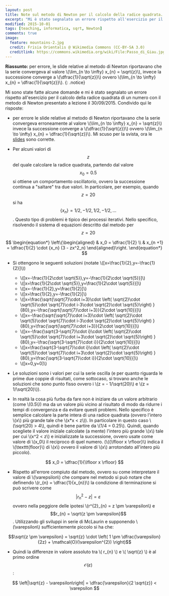```yaml
---
layout: post
title: Note sul metodo di Newton per il calcolo della radice quadrata.
excerpt: "Mi è stato segnalato un errore rispetto all'esercizio per il calcolo della radice quadrata di un numero con il metodo di Newton presentato a lezione il 30/09/2015. Condivido qui le risposte"
modified: 2015-10-01
tags: [teaching, informatica, sqrt, Newton]
comments: true
image:
  feature: mountains-2.jpg
  credit: Frisia Orientalis @ Wikimedia Commons (CC-BY-SA 3.0)
  creditlink: https://commons.wikimedia.org/wiki/File:Passo_di_Giau.jpg
---
```


**Riassunto:** per errore, le slide relative al metodo di Newton riportavano
che la serie convergeva al valore \\(\lim_{n \to \infty} x_{n} = \sqrt{z}\\),
invece la successione converge a \\(\dfrac{1}{\sqrt{z}}\\) ovvero
\\(\lim_{n \to \infty} x_{n} = \dfrac{1}{\sqrt{z}}\\).
{: .notice}

Mi sono state fatte alcune domande e mi è stato segnalato un errore rispetto
all'esercizio per il calcolo della radice quadrata di un numero con il metodo di
Newton presentato a lezione il 30/09/2015. Condivido qui le risposte:

*  per errore le slide relative al metodo di Newton riportavano che la serie convergeva
erroneamente al valore \\(\lim_{n \to \infty} x_{n} = \sqrt{z}\\) invece la successione
converge a \\(\dfrac{1}{\sqrt{z}}\\) ovvero \\(\lim_{n \to \infty} x_{n} = \dfrac{1}{\sqrt{z}}\\).
Mi scuso per la svista, ora le <a id="Slide da scaricare in formato PDF" href="{{ site.url }}/teaching/slides/InfMat_02.pdf">slides</a> sono corrette.

* Per alcuni valori di $$z$$ del quale calcolare la radice quadrata, partendo dal valore $$x_0 =  0.5$$
si ottiene un comportamento oscillatorio, ovvero la successione continua a "saltare" tra due valori.
In particolare, per esempio, quando $$z = 20$$ si ha $$\{x_n\} = 1/2, -1/2, 1/2, -1/2, \dots$$.
Questo tipo di problemi è tipico dei processi iterativi. 
Nello specifico, risolvendo il sistema di equazioni descritto dal metodo per $$z = 20$$

$$
\begin{equation*}
  \left\{\begin{aligned}
  & x_0 =  \dfrac{1}{2} \\
  & x_{n +1} =  \dfrac{1}{2}  \cdot {x_n} (3  - zx^2_n)
  \end{aligned}\right.
\end{equation*}
$$

* Si ottengono le seguenti soluzioni (notate \\([x=\frac{1}{2},y=-\frac{1}{2}]\\))
  * \\([x=-\frac{1}{2\cdot \sqrt{5}},y=-\frac{1}{2\cdot \sqrt{5}}]\\)
  * \\([x=\frac{1}{2\cdot \sqrt{5}},y=\frac{1}{2\cdot \sqrt{5}}]\\)
  * \\([x=-\frac{1}{2},y=\frac{1}{2}]\\)
  * \\([x=\frac{1}{2},y=-\frac{1}{2}]\\)
  * \\([x=\frac{\sqrt{\sqrt{7}\cdot i+3}\cdot \left( \sqrt{2}\cdot \sqrt{5}\cdot \sqrt{7}\cdot i-3\cdot \sqrt{2}\cdot \sqrt{5}\right) }{80},y=-\frac{\sqrt{\sqrt{7}\cdot i+3}}{2\cdot \sqrt{10}}]\\)
  * \\([x=-\frac{\sqrt{\sqrt{7}\cdot i+3}\cdot \left( \sqrt{2}\cdot \sqrt{5}\cdot \sqrt{7}\cdot i-3\cdot \sqrt{2}\cdot \sqrt{5}\right) }{80},y=\frac{\sqrt{\sqrt{7}\cdot i+3}}{2\cdot \sqrt{10}}]\\)
  * \\([x=-\frac{\sqrt{3-\sqrt{7}\cdot i}\cdot \left( \sqrt{2}\cdot \sqrt{5}\cdot \sqrt{7}\cdot i+3\cdot \sqrt{2}\cdot \sqrt{5}\right) }{80},y=-\frac{\sqrt{3-\sqrt{7}\cdot i}}{2\cdot \sqrt{10}}]\\)
  * \\([x=\frac{\sqrt{3-\sqrt{7}\cdot i}\cdot \left( \sqrt{2}\cdot \sqrt{5}\cdot \sqrt{7}\cdot i+3\cdot \sqrt{2}\cdot \sqrt{5}\right) }{80},y=\frac{\sqrt{3-\sqrt{7}\cdot i}}{2\cdot \sqrt{10}}]\\)
  * \\([x=0,y=0]\\)

* Le soluzioni sono i valori per cui la serie oscilla (e per quanto riguarda le
prime due coppie di risultati, come sottocaso, si trovano anche le soluzioni
che sono punto fisso ovvero i \\(z = - 1/\sqrt(20)\\) e \\(z = 1/\sqrt(20)\\)).

* In realtà la cosa più furba da fare non è iniziare da un valore arbitrario
(come \\(0.5\\)) ma da un valore più vicino al risultato di modo da ridurre i
tempi di convergenza e da evitare  questi problemi. Nello specifico è semplice
calcolare la parte intera di una radice quadrata (ovvero l'intero \\(x\\) più
grande tale che \\(x*x < z\\)). In particolare in questo caso \\(\sqrt(20) > 4\\),
quindi è bene partire da \\(1/4 = 0.25\\). 
Quindi, quando scegliete il valore iniziale calcolate (a mente) l'intero più
grande \\(x\\) tale per cui \\(x^2 < z\\) e inizializzate la successione,
ovvero usate come valore di \\(x_0\\) il reciproco di quel numero.
(\\({\lfloor x \rfloor}\\) indica il \\(\texttt{floor}\\) di \\(x\\) ovvero il
valore di \\(x\\) arrotondato all'intero più piccolo).  

$$ x_0 = \dfrac{1}{\lfloor x \rfloor} $$

* Rispetto all'errore compiuto dal metodo, ovvero su come interpretare il
valore di \\(\varepsilon\\) che compare nel metodo si può notare che definendo
\\(r_{n} = \dfrac{1}{x_{n}}\\) la condizione di terminazione si può scrivere
come $$\left|r^{2}_{n} - z\right| = \varepsilon$$ ovvero nella peggiore delle
ipotesi \\(r^{2}_{n} = z \pm \varepsilon\\) e $$r_{n} = \sqrt{z \pm \varepsilon}$$.
Utilizzando gli sviluppi in serie di McLaurin e supponendo \\(\varepsilon\\)
sufficientemente piccolo si ha che:

$$\sqrt{z \pm \varepsilon} = \sqrt{z} \cdot \left( 1 \pm \dfrac{\varepsilon}{2z} + \mathcal{O}(\varepsilon^{2}) \right)$$

* Quindi la differenze in valore assoluto tra \\( r_{n} \\) e \\( \sqrt{z} \\) è al primo ordine $$\mathcal{O}(\varepsilon)$$:

$$ \left|\sqrt{z} - \varepsilon\right| = \dfrac{\varepsilon}{2 \sqrt{z}} < \varepsilon $$